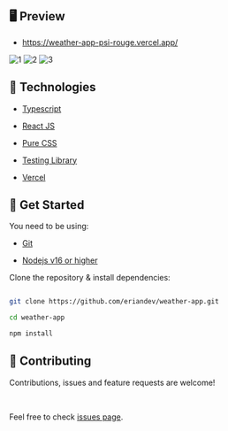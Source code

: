 
## 🖥️ Preview

- https://weather-app-psi-rouge.vercel.app/

![1](https://i.ibb.co/jr9Bc77/1.png)
![2](https://i.ibb.co/jHph8kQ/3.png)
![3](https://i.ibb.co/BgFDHZQ/2.png)
## 🦾 Technologies

- [Typescript](https://svelte.dev/)

- [React JS](https://kit.svelte.dev/)

- [Pure CSS](https://tailwindcss.com/)

- [Testing Library](https://testing-library.com/)

- [Vercel](https://vercel.com/)

  

## 🚀 Get Started
  
You need to be using:

- [Git](https://git-scm.com/downloads)

- [Nodejs v16 or higher](https://nodejs.org/es/download/)

  

Clone the repository & install dependencies:

  

```bash

git clone https://github.com/eriandev/weather-app.git

cd weather-app

npm install

```

## 🤝 Contributing

  

Contributions, issues and feature requests are welcome!

<br />

Feel free to check [issues page](https://github.com/eriandev/weather-app/issues).


